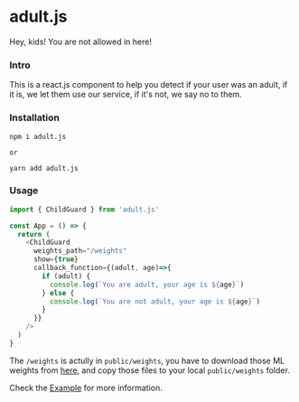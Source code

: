 # adult.js
Hey, kids! You are not allowed in here!


### Intro
This is a react.js component to help you detect if your user was an adult, if it is, we let them use our service, if it's not, we say no to them.

### Installation
```
npm i adult.js

or

yarn add adult.js
```

### Usage
```js
import { ChildGuard } from 'adult.js'

const App = () => {
  return (
    <ChildGuard
      weights_path="/weights"
      show={true}
      callback_function={(adult, age)=>{
        if (adult) {
          console.log(`You are adult, your age is ${age}`)
        } else {
          console.log(`You are not adult, your age is ${age}`)
        }
      }}
    />
  )
}
```

The `/weights` is actully in `public/weights`, you have to download those ML weights from [here](https://github.com/yingshaoxo/adult.js/tree/master/example/public/weights), and copy those files to your local `public/weights` folder.

Check the [Example](https://github.com/yingshaoxo/adult.js/tree/master/example) for more information.

